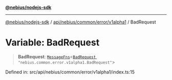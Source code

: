 [**@nebius/nodejs-sdk**](../../../../../../README.md)

---

[@nebius/nodejs-sdk](../../../../../../README.md) / [api/nebius/common/error/v1alpha1](../README.md) / BadRequest

# Variable: BadRequest

> **BadRequest**: [`MessageFns`](../../../../../../runtime/protos/core/interfaces/MessageFns.md)\<[`BadRequest`](../interfaces/BadRequest.md), `"nebius.common.error.v1alpha1.BadRequest"`\>

Defined in: src/api/nebius/common/error/v1alpha1/index.ts:15
